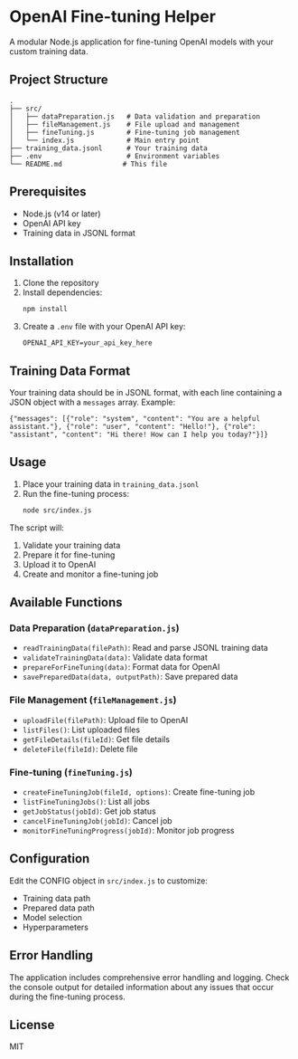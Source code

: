 # OpenAI Fine-tuning Helper

A modular Node.js application for fine-tuning OpenAI models with your custom training data.

## Project Structure

```
.
├── src/
│   ├── dataPreparation.js   # Data validation and preparation
│   ├── fileManagement.js    # File upload and management
│   ├── fineTuning.js        # Fine-tuning job management
│   └── index.js             # Main entry point
├── training_data.jsonl      # Your training data
├── .env                     # Environment variables
└── README.md               # This file
```

## Prerequisites

- Node.js (v14 or later)
- OpenAI API key
- Training data in JSONL format

## Installation

1. Clone the repository
2. Install dependencies:
   ```bash
   npm install
   ```
3. Create a `.env` file with your OpenAI API key:
   ```
   OPENAI_API_KEY=your_api_key_here
   ```

## Training Data Format

Your training data should be in JSONL format, with each line containing a JSON object with a `messages` array. Example:

```jsonl
{"messages": [{"role": "system", "content": "You are a helpful assistant."}, {"role": "user", "content": "Hello!"}, {"role": "assistant", "content": "Hi there! How can I help you today?"}]}
```

## Usage

1. Place your training data in `training_data.jsonl`
2. Run the fine-tuning process:
   ```bash
   node src/index.js
   ```

The script will:
1. Validate your training data
2. Prepare it for fine-tuning
3. Upload it to OpenAI
4. Create and monitor a fine-tuning job

## Available Functions

### Data Preparation (`dataPreparation.js`)
- `readTrainingData(filePath)`: Read and parse JSONL training data
- `validateTrainingData(data)`: Validate data format
- `prepareForFineTuning(data)`: Format data for OpenAI
- `savePreparedData(data, outputPath)`: Save prepared data

### File Management (`fileManagement.js`)
- `uploadFile(filePath)`: Upload file to OpenAI
- `listFiles()`: List uploaded files
- `getFileDetails(fileId)`: Get file details
- `deleteFile(fileId)`: Delete file

### Fine-tuning (`fineTuning.js`)
- `createFineTuningJob(fileId, options)`: Create fine-tuning job
- `listFineTuningJobs()`: List all jobs
- `getJobStatus(jobId)`: Get job status
- `cancelFineTuningJob(jobId)`: Cancel job
- `monitorFineTuningProgress(jobId)`: Monitor job progress

## Configuration

Edit the CONFIG object in `src/index.js` to customize:
- Training data path
- Prepared data path
- Model selection
- Hyperparameters

## Error Handling

The application includes comprehensive error handling and logging. Check the console output for detailed information about any issues that occur during the fine-tuning process.

## License

MIT 